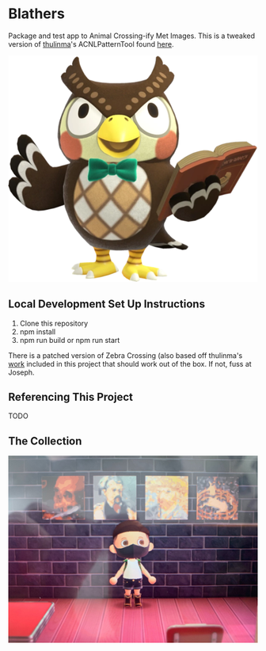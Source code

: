 # Blathers
Package and test app to Animal Crossing-ify Met Images. This is a tweaked version of [thulinma](https://github.com/thulinma)'s ACNLPatternTool found [here](https://github.com/Thulinma/ACNLPatternTool).

![Blathers](blathers.png)

## Local Development Set Up Instructions
1. Clone this repository
2. npm install
3. npm run build or npm run start

There is a patched version of Zebra Crossing (also based off thulinma's [work](https://github.com/Thulinma/zxing-js-library/tree/c0584ff4133dd68fc996ac8e45cdff40a6d1f483) included in this project that should work out of the box. If not, fuss at Joseph.

## Referencing This Project

TODO

## The Collection

![Blathers](joseph.jpg)
